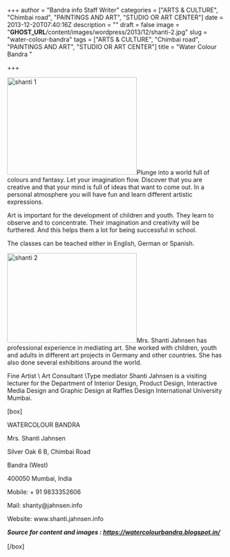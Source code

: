 +++
author = "Bandra info Staff Writer"
categories = ["ARTS &amp; CULTURE", "Chimbai road", "PAINTINGS AND ART", "STUDIO OR ART CENTER"]
date = 2013-12-20T07:40:16Z
description = ""
draft = false
image = "__GHOST_URL__/content/images/wordpress/2013/12/shanti-2.jpg"
slug = "water-colour-bandra"
tags = ["ARTS &amp; CULTURE", "Chimbai road", "PAINTINGS AND ART", "STUDIO OR ART CENTER"]
title = "Water Colour Bandra "

+++


<p><a href="https://i0.wp.com/bandra.info/wp-content/uploads/2013/12/shanti-1.jpg?ssl=1"><img loading="lazy" class="size-medium wp-image-5159 alignright" alt="shanti 1" src="https://i0.wp.com/bandra.info/wp-content/uploads/2013/12/shanti-1.jpg?resize=300%2C225&#038;ssl=1" width="300" height="225" srcset="https://i0.wp.com/bandra.info/wp-content/uploads/2013/12/shanti-1.jpg?resize=300%2C225&amp;ssl=1 300w, https://i0.wp.com/bandra.info/wp-content/uploads/2013/12/shanti-1.jpg?w=600&amp;ssl=1 600w" sizes="(max-width: 300px) 100vw, 300px" data-recalc-dims="1" /></a>Plunge into a world full of colours and fantasy. Let your imagination flow. Discover that you are creative and that your mind is full of ideas that want to come out. In a personal atmosphere you will have fun and learn different artistic expressions.</p>
<p>Art is important for the development of children and youth. They learn to observe and to concentrate. Their imagination and creativity will be furthered. And this helps them a lot for being successful in school.</p>
<p>The classes can be teached either in English, German or Spanish.</p>
<p><a href="https://i2.wp.com/bandra.info/wp-content/uploads/2013/12/shanti-2.jpg?ssl=1"><img loading="lazy" class="size-medium wp-image-5158 alignleft" alt="shanti 2" src="https://i2.wp.com/bandra.info/wp-content/uploads/2013/12/shanti-2.jpg?resize=300%2C207&#038;ssl=1" width="300" height="207" srcset="https://i2.wp.com/bandra.info/wp-content/uploads/2013/12/shanti-2.jpg?resize=300%2C207&amp;ssl=1 300w, https://i2.wp.com/bandra.info/wp-content/uploads/2013/12/shanti-2.jpg?w=600&amp;ssl=1 600w" sizes="(max-width: 300px) 100vw, 300px" data-recalc-dims="1" /></a>Mrs. Shanti Jahnsen has professional experience in mediating art. She worked with children, youth and adults in different art projects in Germany and other countries. She has also done several exhibitions around the world.</p>
<p>Fine Artist \ Art Consultant \Type mediator Shanti Jahnsen is a visiting lecturer for the Department of Interior Design, Product Design, Interactive Media Design and Graphic Design at Raffles Design International University Mumbai.</p>
<p>[box]</p>
<p>WATERCOLOUR BANDRA</p>
<p>Mrs. Shanti Jahnsen</p>
<p>Silver Oak 6 B, Chimbai Road</p>
<p>Bandra (West)</p>
<p>400050 Mumbai, India</p>
<p>Mobile: + 91 9833352606</p>
<p>Mail: shanty@jahnsen.info</p>
<p>Website: www.shanti.jahnsen.info</p>
<p><em><strong>Source for content and images : <a href="https://watercolourbandra.blogspot.in/">https://watercolourbandra.blogspot.in/</a></strong></em></p>
<p><span style="line-height: 1.5em;">[/box]</span></p>
<p>&nbsp;</p>



